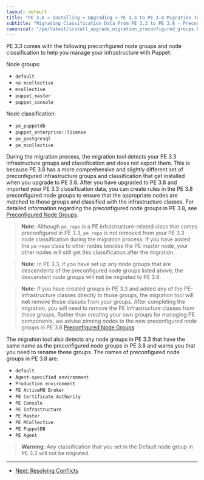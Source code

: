 ```yaml
---
layout: default
title: "PE 3.8 » Installing » Upgrading » PE 3.3 to PE 3.8 Migration Tool"
subtitle: "Migrating Classification Data From PE 3.3 to PE 3.8 - Preconfigured Node Groups"
canonical: "/pe/latest/install_upgrade_migration_preconfigured_groups.html"
---
```


PE 3.3 comes with the following preconfigured node groups and node classification to help you manage your infrastructure with Puppet:

Node groups:

* `default`
* `no mcollective`
* `mcollective`
* `puppet_master`
* `puppet_console`

Node classification:

* `pe_puppetdb`
* `puppet_enterprise::license`
* `pe_postgresql`
* `pe_mcollective`

During the migration process, the migration tool detects your PE 3.3 infrastructure groups and classification and does not export them. This is because PE 3.8 has a more comprehensive and slightly different set of preconfigured infrastructure groups and classification that get installed when you upgrade to PE 3.8. After you have upgraded to PE 3.8 and imported your PE 3.3 classification data, you can create rules in the PE 3.8 preconfigured node groups to ensure that the appropriate nodes are matched to those groups and classified with the infrastructure classes. For detailed information regarding the preconfigured node groups in PE 3.8, see [Preconfigured Node Groups](/console_classes_groups_preconfigured_groups.html).

> **Note:** Although `pe_repo` is a PE infrastructure-related class that comes preconfigured in PE 3.3, `pe_repo` is not removed from your PE 3.3 node classification during the migration process. If you have added the `pe-repo` class to other nodes besides the PE master node, your other nodes will still get this classification after the migration. 

> **Note:** In PE 3.3, if you have set up any node groups that are descendents of the preconfigured node groups listed above, the descendent node groups will **not** be migrated to PE 3.8.

> **Note:** If you have created groups in PE 3.3 and added any of the PE-Infrastructure classes directly to those groups, the migration tool will **not** remove those classes from your groups. After completing the migration, you will need to remove the PE Infrastructure classes from these groups. Rather than creating your own groups for managing PE components, we advise pinning nodes to the new preconfigured node groups in PE 3.8 [Preconfigured Node Groups](/console_classes_groups_preconfigured_groups.html)

The migration tool also detects any node groups in PE 3.3 that have the same name as the preconfigured node groups in PE 3.8 and warns you that you need to rename these groups. The names of preconfigured node groups in PE 3.8 are:

* `default`
* `Agent-specified environment`
* `Production environment`
* `PE ActiveMQ Broker`
* `PE Certificate Authority`
* `PE Console`
* `PE Infrastructure`
* `PE Master`
* `PE MCollective`
* `PE PuppetDB`
* `PE Agent`

> **Warning:** Any classification that you set in the Default node group in PE 3.3 will not be migrated. 


* * *


- [Next: Resolving Conflicts](./install_upgrade_migration_tool_conflicts.html)